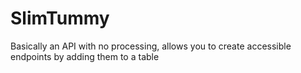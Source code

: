 # SlimTummy
Basically an API with no processing, allows you to create accessible endpoints by adding them to a table
